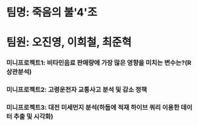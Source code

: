 # 팀명: 죽음의 불'4'조
# 팀원: 오진영, 이희철, 최준혁

### 미니프로젝트1: 비타민음료 판매량에 가장 많은 영향을 미치는 변수는?(R 상관분석) 
### 미니프로젝트2: 고령운전자 교통사고 분석 및 감소 정책
### 미니프로젝트3: 대전 미세먼지 분석(하둡에 적재 하이브 쿼리 이용한 데이터 추출 및 시각화)
